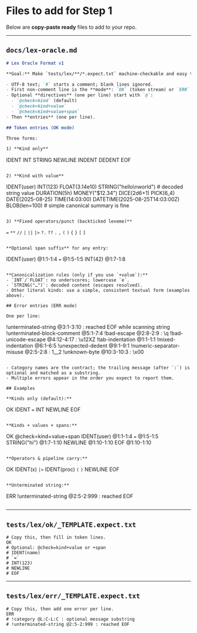 # Files to add for Step 1

Below are **copy‑paste ready** files to add to your repo.

---

## `docs/lex-oracle.md`

```markdown
# Lex Oracle Format v1

**Goal:** Make `tests/lex/**/*.expect.txt` machine-checkable and easy to read.

- UTF-8 text; `#` starts a comment; blank lines ignored.
- First non-comment line is the **mode**: `OK` (token stream) or `ERR` (error list).
- Optional **directives** (one per line) start with `@`:
  - `@check=kind` (default)
  - `@check=kind+value`
  - `@check=kind+value+span`
- Then **entries** (one per line).

## Token entries (OK mode)

Three forms:

1) **Kind only**
```

IDENT
INT
STRING
NEWLINE
INDENT
DEDENT
EOF

```

2) **Kind with value**
```

IDENT(user)
INT(123)
FLOAT(3.14e10)
STRING("hello\nworld")     # decoded string value
DURATION(5h)
MONEY("\$12.34")
DICE(2d6+1)
PICK(6\_4)
DATE(2025-08-25)
TIME(14:03:00)
DATETIME(2025-08-25T14:03:00Z)
BLOB(len=100)              # simple canonical summary is fine

```

3) **Fixed operators/punct (backticked lexeme)**
```

`=`
`**`
`//`
`|`
`||`
`|>`
`?.`
`??`
`.`
`,`
`(`
`)`
`{`
`}`
`[`
`]`

```

**Optional span suffix** for any entry:
```

IDENT(user) @1:1-1:4
`=`         @1:5-1:5
INT(42)     @1:7-1:8

```

**Canonicalization rules (only if you use `+value`):**
- `INT`/`FLOAT`: no underscores; lowercase `e`.
- `STRING("…")`: decoded content (escapes resolved).
- Other literal kinds: use a simple, consistent textual form (examples above).

## Error entries (ERR mode)

One per line:
```

!unterminated-string @3:1-3:10 : reached EOF while scanning string
!unterminated-block-comment @5:1-7:4
!bad-escape @2:8-2:9 : \q
!bad-unicode-escape @4:12-4:17 : \u12XZ
!tab-indentation @1:1-1:1
!mixed-indentation @6:1-6:5
!unexpected-dedent @9:1-9:1
!numeric-separator-misuse @2:5-2:8 : 1\_\_2
!unknown-byte @10:3-10:3 : \x00

```

- Category names are the contract; the trailing message (after `:`) is optional and matched as a substring.
- Multiple errors appear in the order you expect to report them.

## Examples

**Kinds only (default):**
```

OK
IDENT
`=`
INT
NEWLINE
EOF

```

**Kinds + values + spans:**
```

OK
@check=kind+value+span
IDENT(user)   @1:1-1:4
`=`           @1:5-1:5
STRING("hi")  @1:7-1:10
NEWLINE       @1:10-1:10
EOF           @1:10-1:10

```

**Operators & pipeline carry:**
```

OK
IDENT(x)
`|>`
IDENT(proc)
`(`
`)`
NEWLINE
EOF

```

**Unterminated string:**
```

ERR
!unterminated-string @2:5-2:999 : reached EOF

```
```

---

## `tests/lex/ok/_TEMPLATE.expect.txt`

```text
# Copy this, then fill in token lines.
OK
# Optional: @check=kind+value or +span
# IDENT(name)
# `=`
# INT(123)
# NEWLINE
# EOF
```

---

## `tests/lex/err/_TEMPLATE.expect.txt`

```text
# Copy this, then add one error per line.
ERR
# !category @L:C-L:C : optional message substring
# !unterminated-string @2:5-2:999 : reached EOF
```
